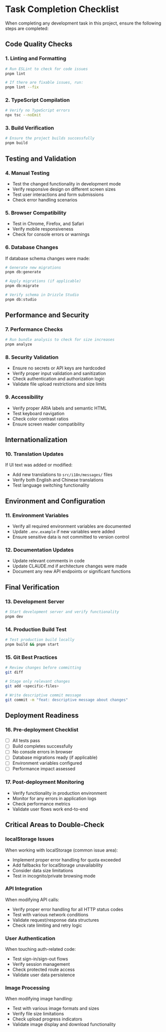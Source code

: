 # Task Completion Checklist

When completing any development task in this project, ensure the following steps are completed:

## Code Quality Checks

### 1. Linting and Formatting
```bash
# Run ESLint to check for code issues
pnpm lint

# If there are fixable issues, run:
pnpm lint --fix
```

### 2. TypeScript Compilation
```bash
# Verify no TypeScript errors
npx tsc --noEmit
```

### 3. Build Verification
```bash
# Ensure the project builds successfully
pnpm build
```

## Testing and Validation

### 4. Manual Testing
- Test the changed functionality in development mode
- Verify responsive design on different screen sizes
- Test user interactions and form submissions
- Check error handling scenarios

### 5. Browser Compatibility
- Test in Chrome, Firefox, and Safari
- Verify mobile responsiveness
- Check for console errors or warnings

### 6. Database Changes
If database schema changes were made:
```bash
# Generate new migrations
pnpm db:generate

# Apply migrations (if applicable)
pnpm db:migrate

# Verify schema in Drizzle Studio
pnpm db:studio
```

## Performance and Security

### 7. Performance Checks
```bash
# Run bundle analysis to check for size increases
pnpm analyze
```

### 8. Security Validation
- Ensure no secrets or API keys are hardcoded
- Verify proper input validation and sanitization
- Check authentication and authorization logic
- Validate file upload restrictions and size limits

### 9. Accessibility
- Verify proper ARIA labels and semantic HTML
- Test keyboard navigation
- Check color contrast ratios
- Ensure screen reader compatibility

## Internationalization

### 10. Translation Updates
If UI text was added or modified:
- Add new translations to `src/i18n/messages/` files
- Verify both English and Chinese translations
- Test language switching functionality

## Environment and Configuration

### 11. Environment Variables
- Verify all required environment variables are documented
- Update `.env.example` if new variables were added
- Ensure sensitive data is not committed to version control

### 12. Documentation Updates
- Update relevant comments in code
- Update CLAUDE.md if architecture changes were made
- Document any new API endpoints or significant functions

## Final Verification

### 13. Development Server
```bash
# Start development server and verify functionality
pnpm dev
```

### 14. Production Build Test
```bash
# Test production build locally
pnpm build && pnpm start
```

### 15. Git Best Practices
```bash
# Review changes before committing
git diff

# Stage only relevant changes
git add <specific-files>

# Write descriptive commit message
git commit -m "feat: descriptive message about changes"
```

## Deployment Readiness

### 16. Pre-deployment Checklist
- [ ] All tests pass
- [ ] Build completes successfully  
- [ ] No console errors in browser
- [ ] Database migrations ready (if applicable)
- [ ] Environment variables configured
- [ ] Performance impact assessed

### 17. Post-deployment Monitoring
- Verify functionality in production environment
- Monitor for any errors in application logs
- Check performance metrics
- Validate user flows work end-to-end

## Critical Areas to Double-Check

### localStorage Issues
When working with localStorage (common issue area):
- Implement proper error handling for quota exceeded
- Add fallbacks for localStorage unavailability
- Consider data size limitations
- Test in incognito/private browsing mode

### API Integration
When modifying API calls:
- Verify proper error handling for all HTTP status codes
- Test with various network conditions
- Validate request/response data structures
- Check rate limiting and retry logic

### User Authentication
When touching auth-related code:
- Test sign-in/sign-out flows
- Verify session management
- Check protected route access
- Validate user data persistence

### Image Processing
When modifying image handling:
- Test with various image formats and sizes
- Verify file size limitations
- Check upload progress indicators
- Validate image display and download functionality